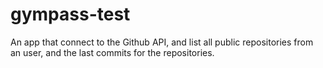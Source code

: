 # gympass-test
An app that connect to the Github API, and list all public repositories from an user, and the last commits for the repositories.
